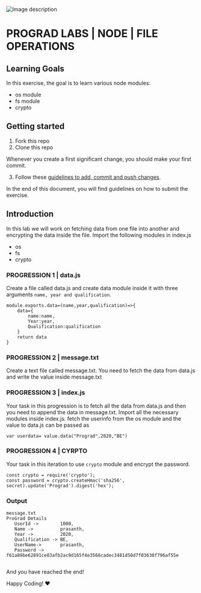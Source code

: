 

![Image description](https://i1.faceprep.in/ProGrad/prograd-logo.png)

# PROGRAD LABS | NODE | FILE OPERATIONS

## Learning Goals

In this exercise, the goal is to learn various node modules:

- os module
- fs module
- crypto

## Getting started

1. Fork this repo
2. Clone this repo

Whenever you create a first significant change, you should make your first commit.

3. Follow these [guidelines to add, commit and push changes](https://github.com/FACEPrep-ProGrad/general-guidelines-labs-project-builders.git).

In the end of this document, you will find guidelines on how to submit the exercise.

## Introduction
In this lab we will work on fetching data from one file into another and encrypting the data inside the file.
Import the following modules in index.js
- os
- fs
- crypto
### PROGRESSION 1 | data.js
Create a file called data.js and create data module inside it with three arguments `name, year and qualification`. 
```
module.exports.data=(name,year,qualification)=>{
    data={
        name:name,
        Year:year,
        Qualification:qualification
    }
    return data
}
```

### PROGRESSION 2 | message.txt
Create a text file called message.txt. You need to fetch the data from data.js and write the value inside message.txt

### PROGRESSION 3 | index.js
Your task in this progression is to fetch all the data from data.js and then you need to append the data in message.txt. Import all the necessary modules inside index.js.
fetch the userinfo from the os module and the value to data.js can be passed as
```
var userdata= value.data("Prograd",2020,"BE")
```

### PROGRESSION 4 | CYRPTO
Your task in this iteration to use `crypto` module and encrypt the password.
```
const crypto = require('crypto');
const password = crypto.createHmac('sha256', secret).update('Prograd').digest('hex');

```

### Output
```
message.txt
ProGrad Details
   UserId ->        1000,
   Name ->          prasanth,
   Year ->          2020,
   Qualification -> BE,
   UserName->       prasanth,
   Password ->      f61a89be62891ce83afb2ac9d165f4e3566cadec3481d50d7f03630f796af55e
   
```

And you have reached the end!

Happy Coding! :heart:
